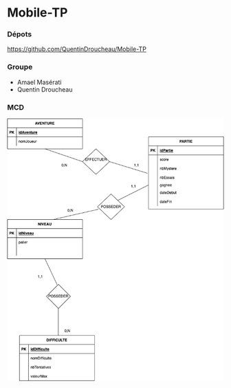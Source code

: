 # Mobile-TP

### Dépots

https://github.com/QuentinDroucheau/Mobile-TP

### Groupe

- Amael Masérati
- Quentin Droucheau

### MCD

![MCD](MCD.png)